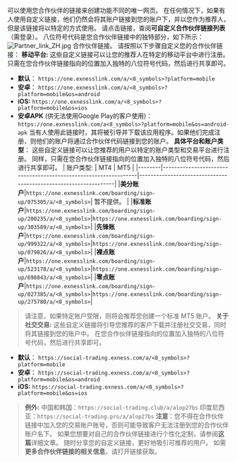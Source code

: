 
可以使用您合作伙伴的链接来创建功能不同的唯一网页。 在任何情况下，如果有人使用自定义链接，他们仍然会将其账户链接到您的账户下，并以您作为推荐人，但是该链接将以特定的方式使用。
请点击链接，查阅**可自定义合作伙伴链接列表**（需登录）。
八位符号代码是您合作伙伴链接中的独特部分，如下所示：
![Partner_link_ZH.jpg](https://testingcf.jsdelivr.net/gh/jarlin8/OSS@main/exhelp/Partner_link_ZH.jpg)
合作伙伴链接。
请按照以下步骤自定义您的合作伙伴链接：
**移动平台:**
这些自定义链接可以让您的推荐人在特定的移动平台中进行注册。 只需在您合作伙伴链接指向的位置加入独特的八位符号代码，然后进行共享即可。
* **默认**： `https://one.exnesslink.com/a/<8_symbols>?platform=mobile`
* **安卓**： `https://one.exnesslink.com/a/<8_symbols>?platform=mobile&os=android`
* **iOS:** `https://one.exnesslink.com/a/<8_symbols>?platform=mobile&os=ios`
* **安卓APK** (供无法使用Google Play的客户使用)：`https://one.exnesslink.com/a<8_symbols>?platform=mobile&os=android-apk`
当有人使用此链接时，其将被引导并下载该应用程序。如果他们完成注册，则他们的账户将通过合作伙伴代码链接到您的账户。
**具体平台和账户类型**：
这些自定义链接可以让您推荐的用户以特定的账户类型和交易平台进行注册。 同样，只需在您合作伙伴链接指向的位置加入独特的八位符号代码，然后进行共享即可。
| 账户类型:  |                               MT4                               |                               MT5                               |
|--------|-----------------------------------------------------------------|-----------------------------------------------------------------|
|**美分账户**|`https://one.exnesslink.com/boarding/sign-up/075305/a/<8_symbols>`|                              暂不提供。                              |
|**标准账户**|`https://one.exnesslink.com/boarding/sign-up/200235/a/<8_symbols>`|`https://one.exnesslink.com/boarding/sign-up/303589/a/<8_symbols>`|
|**先锋账户**|`https://one.exnesslink.com/boarding/sign-up/999322/a/<8_symbols>`|`https://one.exnesslink.com/boarding/sign-up/079826/a/<8_symbols>`|
|**裸点账户**|`https://one.exnesslink.com/boarding/sign-up/523178/a/<8_symbols>`|`https://one.exnesslink.com/boarding/sign-up/698843/a/<8_symbols>`|
|**零点账户**|`https://one.exnesslink.com/boarding/sign-up/027385/a/<8_symbols>`|`https://one.exnesslink.com/boarding/sign-up/275780/a/<8_symbols>`|
> 请注意，如果特定账户受限，则将会推荐您创建一个标准 MT5 账户。
**关于社交交易:**
这些自定义链接将引导您推荐的客户下载并注册社交交易，同时将其链接到您的账户中。 在您合作伙伴链接指向的位置加入独特的八位符号代码，然后进行共享即可。
* **默认**： `https://social-trading.exness.com/a/<8_symbols>?platform=mobile`
* **安卓**： `https://social-trading.exness.com/a/<8_symbols>?platform=mobile&os=android`
* **iOS:** `https://social-trading.exness.com/a/<8_symbols>?platform=mobile&os=ios`
> **例外:**
> 中国和韩国：`https://social-trading.club/a/alop27bs`
> 印度尼西亚：`https://social-trading.pro/a/alop27bs`
> **注意**：您不得在合作伙伴链接中加入您的交易账户账号，否则可能导致客户无法注册到您的合作伙伴账户名下。 如果您想要对自己的合作伙伴链接进行个性化定制，请参阅**这篇**详细文章。
随时分享您的自定义链接，更好地吸引可推荐的用户。 如需**更多合作伙伴链接的相关信息**，请打开链接获取。